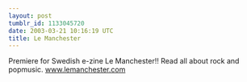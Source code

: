 ```yaml
---
layout: post
tumblr_id: 1133045720  
date: 2003-03-21 10:16:19 UTC
title: Le Manchester
---
```


Premiere for Swedish e-zine Le Manchester!! Read all about rock and popmusic. <a href="http://www.lemanchester.com/" target="_blank">www.lemanchester.com</a>
